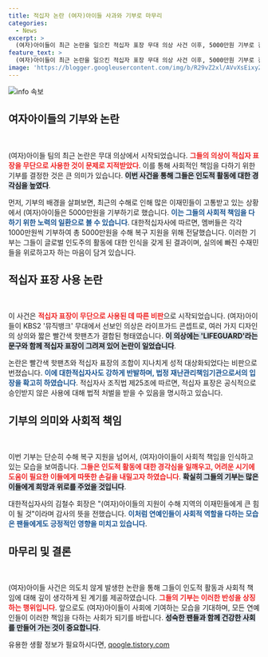 ```yaml
---
title: 적십자 논란 (여자)아이들 사과와 기부로 마무리
categories:
  - News
excerpt: >
  (여자)아이들이 최근 논란을 일으킨 적십자 표장 무대 의상 사건 이후, 5000만원 기부로 진정한 마음을 전했습니다. 이들은 수재민을 위한 위로의 메시지를 전달하며, 인도적 활동의 중요성에 귀 기울였습니다.
feature_text: >
  (여자)아이들이 최근 논란을 일으킨 적십자 표장 무대 의상 사건 이후, 5000만원 기부로 진정한 마음을 전했습니다. 이들은 수재민을 위한 위로의 메시지를 전달하며, 인도적 활동의 중요성에 귀 기울였습니다.
image: 'https://blogger.googleusercontent.com/img/b/R29vZ2xl/AVvXsEixyZcFfHzMRdzZMjFBmAUKJYCLCGyLL1o632UiGVXcaFdKo_bkvkuCioo0uUKlGfBVcT3P84aROyZIXSBEx3Aw5nCQ3pTgDom1WDC4m8eifvWiAmWEEVb4x6G_l8C0QH225ldMjyaFvpxGEBGNO37VmDTDMHGhJPq73UglMfDca1-0aw/s1600/blogspot.png'
---
```


<p><img src="https://blogger.googleusercontent.com/img/b/R29vZ2xl/AVvXsEixyZcFfHzMRdzZMjFBmAUKJYCLCGyLL1o632UiGVXcaFdKo_bkvkuCioo0uUKlGfBVcT3P84aROyZIXSBEx3Aw5nCQ3pTgDom1WDC4m8eifvWiAmWEEVb4x6G_l8C0QH225ldMjyaFvpxGEBGNO37VmDTDMHGhJPq73UglMfDca1-0aw/s1600/blogspot.png" alt="info 속보" /></p>

<h2 data-ke-size="size26">여자아이들의 기부와 논란</h2>

<p data-ke-size="size16">&nbsp;</p>

<p>(여자)아이들 팀의 최근 논란은 무대 의상에서 시작되었습니다. <b><span style="color: #ee2323;">그들의 의상이 적십자 표장을 무단으로 사용한 것이 문제로 지적받았다</span></b>. 이를 통해 사회적인 책임을 다하기 위한 기부를 결정한 것은 큰 의미가 있습니다. <b><span style="background-color: #21538527;">이번 사건을 통해 그들은 인도적 활동에 대한 경각심을 높였다</span></b>.</p>

<p>먼저, 기부의 배경을 살펴보면, 최근의 수해로 인해 많은 이재민들이 고통받고 있는 상황에서 (여자)아이들은 5000만원을 기부하기로 했습니다. <b><span style="color: #1a5490;">이는 그들의 사회적 책임을 다하기 위한 노력의 일환으로 볼 수 있습니다</span></b>. 대한적십자사에 따르면, 멤버들은 각각 1000만원씩 기부하여 총 5000만원을 수해 복구 지원을 위해 전달했습니다. 이러한 기부는 그들이 글로벌 인도주의 활동에 대한 인식을 갖게 된 결과이며, 실의에 빠진 수재민들을 위로하고자 하는 마음이 담겨 있습니다.</p>

<h2 data-ke-size="size26">적십자 표장 사용 논란</h2>

<p data-ke-size="size16">&nbsp;</p>

<p>이 사건은 <b><span style="color: #ee2323;">적십자 표장이 무단으로 사용된 데 따른 비판</span></b>으로 시작되었습니다. (여자)아이들이 KBS2 '뮤직뱅크' 무대에서 선보인 의상은 라이프가드 콘셉트로, 여러 가지 디자인의 상의와 짧은 빨간색 핫팬츠가 결합된 형태였습니다. <b><span style="background-color: #21538527;">이 의상에는 'LIFEGUARD'라는 문구와 함께 적십자 표장이 그려져 있어 논란이 일었습니다</span></b>.</p>

<p>논란은 빨간색 핫팬츠와 적십자 표장의 조합이 지나치게 성적 대상화되었다는 비판으로 번졌습니다. <b><span style="color: #1a5490;">이에 대한적십자사도 강하게 반발하며, 법정 재난관리책임기관으로서의 입장을 확고히 하였습니다</span></b>. 적십자사 조직법 제25조에 따르면, 적십자 표장은 공식적으로 승인받지 않은 사용에 대해 법적 처벌을 받을 수 있음을 명시하고 있습니다.</p>

<h2 data-ke-size="size26">기부의 의미와 사회적 책임</h2>

<p data-ke-size="size16">&nbsp;</p>

<p>이번 기부는 단순히 수해 복구 지원을 넘어서, (여자)아이들이 사회적 책임을 인식하고 있는 모습을 보여줍니다. <b><span style="color: #ee2323;">그들은 인도적 활동에 대한 경각심을 일깨우고, 어려운 시기에 도움이 필요한 이들에게 따뜻한 손길을 내밀고자 하였습니다</span></b>. <b><span style="background-color: #21538527;">확실히 그들의 기부는 많은 이들에게 희망과 위로를 주었을 것입니다</span></b>.</p>

<p>대한적십자사의 김철수 회장은 "(여자)아이들의 지원이 수해 지역의 이재민들에게 큰 힘이 될 것"이라며 감사의 뜻을 전했습니다. <b><span style="color: #1a5490;">이처럼 연예인들이 사회적 역할을 다하는 모습은 팬들에게도 긍정적인 영향을 미치고 있습니다</span></b>.</p>

<h2 data-ke-size="size26">마무리 및 결론</h2>

<p data-ke-size="size16">&nbsp;</p>

<p>(여자)아이들 사건은 의도치 않게 발생한 논란을 통해 그들이 인도적 활동과 사회적 책임에 대해 깊이 생각하게 된 계기를 제공하였습니다. <b><span style="color: #ee2323;">그들의 기부는 이러한 반성을 상징하는 행위입니다</span></b>. 앞으로도 (여자)아이들이 사회에 기여하는 모습을 기대하며, 모든 연예인들이 이러한 책임을 다하는 사회가 되기를 바랍니다. <b><span style="background-color: #21538527;">성숙한 팬들과 함께 건강한 사회를 만들어 가는 것이 중요합니다</span></b>.</p>
유용한 생활 정보가 필요하시다면, <a href="https://qoogle.tistory.com" rel="dofollow">qoogle.tistory.com</a>


